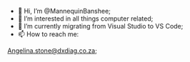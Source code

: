 - 👋 Hi, I’m @MannequinBanshee;
- 👀 I’m interested in all things computer related;
- 🌱 I’m currently migrating from Visual Studio to VS Code;
- 📫 How to reach me:

Angelina.stone@dxdiag.co.za;

